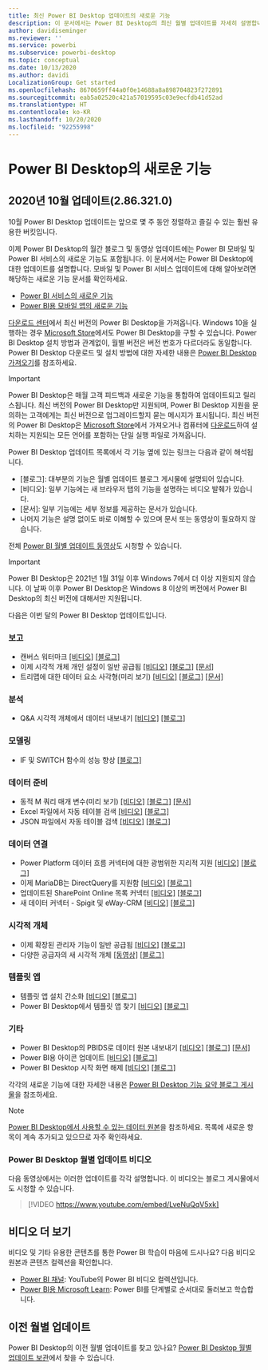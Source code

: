 ```yaml
---
title: 최신 Power BI Desktop 업데이트의 새로운 기능
description: 이 문서에서는 Power BI Desktop의 최신 월별 업데이트를 자세히 설명합니다.
author: davidiseminger
ms.reviewer: ''
ms.service: powerbi
ms.subservice: powerbi-desktop
ms.topic: conceptual
ms.date: 10/13/2020
ms.author: davidi
LocalizationGroup: Get started
ms.openlocfilehash: 8670659ff44a0f0e14688a8a898704823f272891
ms.sourcegitcommit: eab5a02520c421a57019595c03e9ecfdb41d52ad
ms.translationtype: HT
ms.contentlocale: ko-KR
ms.lasthandoff: 10/20/2020
ms.locfileid: "92255998"
---
```

# <a name="whats-new-in-power-bi-desktop"></a>Power BI Desktop의 새로운 기능

## <a name="october-2020-update-2863210"></a>2020년 10월 업데이트(2.86.321.0)

10월 Power BI Desktop 업데이트는 앞으로 몇 주 동안 정렬하고 즐길 수 있는 훨씬 유용한 버킷입니다. 

이제 Power BI Desktop의 월간 블로그 및 동영상 업데이트에는 Power BI 모바일 및 Power BI 서비스의 새로운 기능도 포함됩니다. 이 문서에서는 Power BI Desktop에 대한 업데이트를 설명합니다. 모바일 및 Power BI 서비스 업데이트에 대해 알아보려면 해당하는 새로운 기능 문서를 확인하세요.

* [Power BI 서비스의 새로운 기능](service-whats-new.md)
* [Power BI용 모바일 앱의 새로운 기능](../consumer/mobile/mobile-whats-new-in-the-mobile-apps.md)

[다운로드 센터](https://www.microsoft.com/download/details.aspx?id=58494)에서 최신 버전의 Power BI Desktop을 가져옵니다. Windows 10을 실행하는 경우 [Microsoft Store](https://aka.ms/pbidesktopstore)에서도 Power BI Desktop을 구할 수 있습니다. Power BI Desktop 설치 방법과 관계없이, 월별 버전은 버전 번호가 다르더라도 동일합니다. Power BI Desktop 다운로드 및 설치 방법에 대한 자세한 내용은 [Power BI Desktop 가져오기](desktop-get-the-desktop.md)를 참조하세요. 

> [!IMPORTANT]
> Power BI Desktop은 매월 고객 피드백과 새로운 기능을 통합하여 업데이트되고 릴리스됩니다. 최신 버전의 Power BI Desktop만 지원되며, Power BI Desktop 지원을 문의하는 고객에게는 최신 버전으로 업그레이드할지 묻는 메시지가 표시됩니다. 최신 버전의 Power BI Desktop은 [Microsoft Store](https://aka.ms/pbidesktopstore)에서 가져오거나 컴퓨터에 [다운로드](https://www.microsoft.com/download/details.aspx?id=58494)하여 설치하는 지원되는 모든 언어를 포함하는 단일 실행 파일로 가져옵니다.

Power BI Desktop 업데이트 목록에서 각 기능 옆에 있는 링크는 다음과 같이 해석됩니다.

* \[블로그\]: 대부분의 기능은 월별 업데이트 블로그 게시물에 설명되어 있습니다.
* \[비디오\]: 일부 기능에는 새 브라우저 탭의 기능을 설명하는 비디오 발췌가 있습니다.
* \[문서\]: 일부 기능에는 세부 정보를 제공하는 문서가 있습니다.
* 나머지 기능은 설명 없이도 바로 이해할 수 있으며 문서 또는 동영상이 필요하지 않습니다.

전체 [Power BI 월별 업데이트 동영상](#power-bi-desktop-monthly-update-video)도 시청할 수 있습니다.

> [!IMPORTANT]
> Power BI Desktop은 2021년 1월 31일 이후 Windows 7에서 더 이상 지원되지 않습니다. 이 날짜 이후 Power BI Desktop은 Windows 8 이상의 버전에서 Power BI Desktop의 최신 버전에 대해서만 지원됩니다. 

다음은 이번 달의 Power BI Desktop 업데이트입니다.



### <a name="reporting"></a>보고
* 캔버스 워터마크 [[비디오]](https://youtu.be/LveNuQqV5xk?t=17) [[블로그]](https://powerbi.microsoft.com/blog/power-bi-october-2020-feature-summary/#_Toc52195557) 
* 이제 시각적 개체 개인 설정이 일반 공급됨 [[비디오]](https://youtu.be/LveNuQqV5xk?t=115) [[블로그]](https://powerbi.microsoft.com/blog/power-bi-october-2020-feature-summary/#_Toc52195558) [[문서]](../create-reports/power-bi-personalize-visuals.md)
* 트리맵에 대한 데이터 요소 사각형(미리 보기) [[비디오]](https://youtu.be/LveNuQqV5xk?t=292) [[블로그]](https://powerbi.microsoft.com/blog/power-bi-october-2020-feature-summary/#_Toc52195559) [[문서]](../create-reports/desktop-multi-select.md#select-multiple-elements-using-rectangle-select-preview)

### <a name="analytics"></a>분석
* Q&A 시각적 개체에서 데이터 내보내기 [[비디오]](https://youtu.be/LveNuQqV5xk?t=308) [[블로그]](https://powerbi.microsoft.com/blog/power-bi-october-2020-feature-summary/#_Toc52270582) 


### <a name="modeling"></a>모델링
* IF 및 SWITCH 함수의 성능 향상 [[블로그]](https://powerbi.microsoft.com/blog/power-bi-october-2020-feature-summary/#_Toc52270584)


### <a name="data-preparation"></a>데이터 준비
* 동적 M 쿼리 매개 변수(미리 보기) [[비디오]](https://youtu.be/LveNuQqV5xk?t=329) [[블로그]](https://powerbi.microsoft.com/blog/power-bi-october-2020-feature-summary/#_Toc51665421) [[문서]](../connect-data/desktop-dynamic-m-query-parameters.md)
* Excel 파일에서 자동 테이블 검색 [[비디오]](https://youtu.be/LveNuQqV5xk?t=615) [[블로그]](https://powerbi.microsoft.com/blog/power-bi-october-2020-feature-summary/#_Toc52195566)
* JSON 파일에서 자동 테이블 검색 [[비디오]](https://youtu.be/LveNuQqV5xk?t=650) [[블로그]](https://powerbi.microsoft.com/blog/power-bi-october-2020-feature-summary/#_Toc51665423)

### <a name="data-connectivity"></a>데이터 연결
* Power Platform 데이터 흐름 커넥터에 대한 광범위한 지리적 지원 [[비디오]](https://youtu.be/LveNuQqV5xk?t=675) [[블로그]](https://powerbi.microsoft.com/blog/power-bi-october-2020-feature-summary/#_Toc52270590)
* 이제 MariaDB는 DirectQuery를 지원함 [[비디오]](https://youtu.be/LveNuQqV5xk?t=694) [[블로그]](https://powerbi.microsoft.com/blog/power-bi-october-2020-feature-summary/#_Toc52195570)
* 업데이트된 SharePoint Online 목록 커넥터 [[비디오]](https://youtu.be/LveNuQqV5xk?t=707) [[블로그]](https://powerbi.microsoft.com/blog/power-bi-october-2020-feature-summary/#_Toc52270592)
* 새 데이터 커넥터 - Spigit 및 eWay-CRM [[비디오]](https://youtu.be/LveNuQqV5xk?t=736) [[블로그]](https://powerbi.microsoft.com/blog/power-bi-october-2020-feature-summary/#_Toc52195572)


### <a name="visuals"></a>시각적 개체
* 이제 확장된 관리자 기능이 일반 공급됨 [[비디오]](https://youtu.be/LveNuQqV5xk?t=997) [[블로그]](https://powerbi.microsoft.com/blog/power-bi-october-2020-feature-summary/#_Toc52270604)
* 다양한 공급자의 새 시각적 개체 [[동영상]](https://youtu.be/LveNuQqV5xk?t=1039)  [[블로그]](https://powerbi.microsoft.com/blog/power-bi-october-2020-feature-summary/#_Toc52195582)


### <a name="template-apps"></a>템플릿 앱
* 템플릿 앱 설치 간소화 [[비디오]](https://youtu.be/LveNuQqV5xk?t=1127) [[블로그]](https://powerbi.microsoft.com/blog/power-bi-october-2020-feature-summary/#_Toc52270613) 
* Power BI Desktop에서 템플릿 앱 찾기 [[비디오]](https://youtu.be/LveNuQqV5xk?t=1164) [[블로그]](https://powerbi.microsoft.com/blog/power-bi-october-2020-feature-summary/#_Toc52195591) 

### <a name="other"></a>기타
* Power BI Desktop의 PBIDS로 데이터 원본 내보내기 [[비디오]](https://youtu.be/LveNuQqV5xk?t=1255) [[블로그]](https://powerbi.microsoft.com/blog/power-bi-october-2020-feature-summary/#_Toc52195594) [[문서]](../connect-data/desktop-data-sources.md#how-to-create-a-pbids-connection-file)
* Power BI용 아이콘 업데이트 [[비디오]](https://youtu.be/LveNuQqV5xk?t=1295) [[블로그]](https://powerbi.microsoft.com/blog/power-bi-october-2020-feature-summary/#_Toc52270618) 
* Power BI Desktop 시작 화면 해제 [[비디오]](https://youtu.be/LveNuQqV5xk?t=1313) [[블로그]](https://powerbi.microsoft.com/blog/power-bi-october-2020-feature-summary/#_Toc52195596)


각각의 새로운 기능에 대한 자세한 내용은 [Power BI Desktop 기능 요약 블로그 게시물](https://powerbi.microsoft.com/blog/power-bi-october-2020-feature-summary/)을 참조하세요.


> [!NOTE]
> [Power BI Desktop에서 사용할 수 있는 데이터 원본](../connect-data/desktop-data-sources.md)을 참조하세요. 목록에 새로운 항목이 계속 추가되고 있으므로 자주 확인하세요.


### <a name="power-bi-desktop-monthly-update-video"></a>Power BI Desktop 월별 업데이트 비디오
다음 동영상에서는 이러한 업데이트를 각각 설명합니다. 이 비디오는 블로그 게시물에서도 시청할 수 있습니다.

> [!VIDEO https://www.youtube.com/embed/LveNuQqV5xk]

## <a name="more-videos"></a>비디오 더 보기

비디오 및 기타 유용한 콘텐츠를 통한 Power BI 학습이 마음에 드시나요? 다음 비디오 원본과 콘텐츠 컬렉션을 확인합니다.

-   [Power BI 채널](https://www.youtube.com/user/mspowerbi): YouTube의 Power BI 비디오 컬렉션입니다.
-   [Power BI용 Microsoft Learn](/learn/powerplatform/power-bi?WT.mc_id=powerbi_landingpage-docs-link): Power BI를 단계별로 순서대로 둘러보고 학습합니다.

## <a name="updates-for-previous-months"></a>이전 월별 업데이트

Power BI Desktop의 이전 월별 업데이트를 찾고 있나요? [Power BI Desktop 월별 업데이트 보관](desktop-latest-update-archive.md)에서 찾을 수 있습니다.